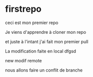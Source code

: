 # firstrepo

ceci est mon premier repo

Je viens d'apprendre à cloner mon repo

et juste à l'intant j'ai fait mon premier pull

La modification faite en local
dfgsd


new modif remote

nous allons faire un conflit de branche
